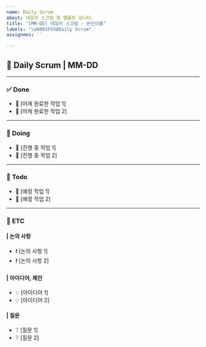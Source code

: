 ```yaml
---
name: Daily Scrum
about: 데일리 스크럼 용 템플릿 입니다.
title: "[MM-DD] 데일리 스크럼 - 본인이름"
labels: "\U0001F550Daily Scrum"
assignees: ''

---
```


## 📅 Daily Scrum | MM-DD

---

### ✅ **Done**
<!-- 어제 완료한 작업을 구체적으로 작성해주세요 / 복사용 이모지: 🎯 -->
- 🎯 [어제 완료한 작업 1]
- 🎯 [어제 완료한 작업 2]

---

### 🚧 **Doing**
<!-- 현재 작업 중인 항목 (진행률 중간이라도 작성 가능) / 복사용 이모지: 🔧 -->
- 🔧 [진행 중 작업 1]
- 🔧 [진행 중 작업 2]

---

### 📝 **Todo**
<!-- 오늘 예정된 작업, 또는 다음으로 계획된 작업 / 복사용 이모지: 📌 -->
- 📌 [예정 작업 1]
- 📌 [예정 작업 2]

---

### 💬 **ETC**
<!-- ETC 이하의 부분에 해당하는 부분이 없으면 자유롭게 지워주셔도 좋습니다. -->

#### | 논의 사항
<!-- 논의가 필요한 기술적/기획적 주제들. 이슈 번호도 함께 작성하면 좋아요  / 복사용 이모지: ❗ -->
- ❗ [논의 사항 1]
- ❗ [논의 사항 2]

#### | 아이디어, 제안
<!-- 자유로운 제안사항, 개선 아이디어 등 / 복사용 이모지: 💡 -->
- 💡 [아이디어 1]
- 💡 [아이디어 2]

#### | 질문
<!-- 다른 팀원에게 묻고 싶은 점, 명확하지 않은 점 / 복사용 이모지: ❔ -->
- ❔ [질문 1]
- ❔ [질문 2]
